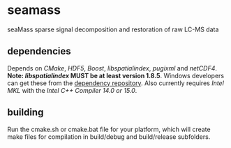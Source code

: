 seamass
=======

seaMass sparse signal decomposition and restoration of raw LC-MS data

dependencies
-------
Depends on _CMake_, _HDF5_, _Boost_, _libspatialindex_, _pugixml_ and _netCDF4_. **Note: _libspatialindex_ MUST be at least version 1.8.5**.
Windows developers can get these from the [dependency repository](https://github.com/biospi/seamass-windeps).
Also currently requires _Intel MKL_ with the _Intel C++ Compiler 14.0 or 15.0_.

building
-------
Run the cmake.sh or cmake.bat file for your platform, which will create make files for compilation in
build/debug and build/release subfolders.
